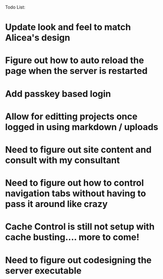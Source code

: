 Todo List:
# Update look and feel to match Alicea's design
# Figure out how to auto reload the page when the server is restarted
# Add passkey based login
# Allow for editting projects once logged in using markdown / uploads
# Need to figure out site content and consult with my consultant
# Need to figure out how to control navigation tabs without having to pass it around like crazy
# Cache Control is still not setup with cache busting.... more to come!
# Need to figure out codesigning the server executable